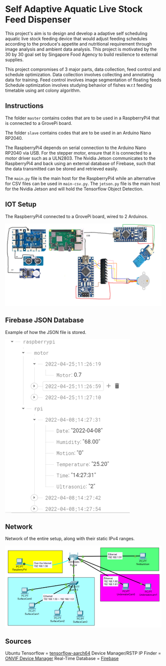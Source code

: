 # Self Adaptive Aquatic Live Stock Feed Dispenser

This project's aim is to design and develop a adaptive self scheduling aquatic live stock feeding device that would adjust feeding schedules according to the produce's appetite and nutritional requirement through image analysis and ambient data analysis. This project is motivated by the 30 by 30 goal set by Singapore Food Agency to build resilience to external supplies.

This project compromises of 3 major parts, data collection, feed control and schedule optimization.
Data collection involves collecting and annotating data for training.
Feed control involves image segmentation of floating feeds
Schedule optimization involves studying behavior of fishes w.r.t feeding timetable using ant colony algorithm.

## Instructions

The folder `master` contains codes that are to be used in a RaspberryPi4 that is connected to a GrovePi board.

The folder `slave` contains codes that are to be used in an Arduino Nano RP2040.

The RaspberryPi4 depends on serial connection to the Arduino Nano RP2040 via USB.
For the stepper motor, ensure that it is connected to a motor driver such as a ULN2803.
The Nvidia Jetson communicates to the RaspberryPi4 and back using an external database of Firebase, such that the data transmitted can be stored and retrieved easily.

The `main.py` file is the main host for the RaspberryPi4 while an alternative for CSV files can be used in `main-csv.py`.
The `jetson.py` file is the main host for the Nvidia Jetson and will hold the Tensorflow Object Detection.

## IOT Setup

The RaspberryPi4 connected to a GrovePi board, wired to 2 Arduinos.

![Example 1](IOT-Setup.png)

## Firebase JSON Database

Example of how the JSON file is stored.

![Example 2](firebase-json-example.PNG)

## Network

Network of the entire setup, along with their static IPv4 ranges.

![Example 3](network-setup.PNG)

## Sources

Ubuntu Tensorflow = [tensorflow-aarch64](https://github.com/KumaTea/tensorflow-aarch64/releases)
Device Manager/RSTP IP Finder = [ONVIF Device Manager](https://learncctv.com/onvif-device-manager/)
Real-Time Database = [Firebase](https://www.youtube.com/watch?v=qKxisFLQRpQ)
